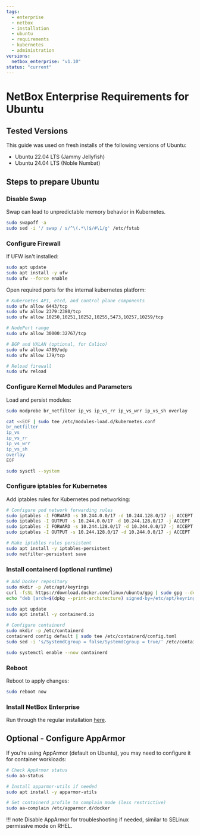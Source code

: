 ```yaml
---
tags:
  - enterprise
  - netbox
  - installation
  - ubuntu
  - requirements
  - kubernetes
  - administration
versions:
  netbox_enterprise: "v1.10"
status: "current"
---
```


# NetBox Enterprise Requirements for Ubuntu

## Tested Versions

This guide was used on fresh installs of the following versions of Ubuntu:

- Ubuntu 22.04 LTS (Jammy Jellyfish)
- Ubuntu 24.04 LTS (Noble Numbat)

## Steps to prepare Ubuntu

### Disable Swap

Swap can lead to unpredictable memory behavior in Kubernetes.

```bash
sudo swapoff -a
sudo sed -i '/ swap / s/^\(.*\)$/#\1/g' /etc/fstab
```

### Configure Firewall

If UFW isn't installed:

```bash
sudo apt update
sudo apt install -y ufw
sudo ufw --force enable
```

Open required ports for the internal kubernetes platform:

```bash
# Kubernetes API, etcd, and control plane components
sudo ufw allow 6443/tcp
sudo ufw allow 2379:2380/tcp
sudo ufw allow 10250,10251,10252,10255,5473,10257,10259/tcp

# NodePort range
sudo ufw allow 30000:32767/tcp

# BGP and VXLAN (optional, for Calico)
sudo ufw allow 4789/udp
sudo ufw allow 179/tcp

# Reload firewall
sudo ufw reload
```

### Configure Kernel Modules and Parameters

Load and persist modules:

```bash
sudo modprobe br_netfilter ip_vs ip_vs_rr ip_vs_wrr ip_vs_sh overlay

cat <<EOF | sudo tee /etc/modules-load.d/kubernetes.conf
br_netfilter
ip_vs
ip_vs_rr
ip_vs_wrr
ip_vs_sh
overlay
EOF

sudo sysctl --system
```

### Configure iptables for Kubernetes

Add iptables rules for Kubernetes pod networking:

```bash
# Configure pod network forwarding rules
sudo iptables -I FORWARD -s 10.244.0.0/17 -d 10.244.128.0/17 -j ACCEPT
sudo iptables -I OUTPUT -s 10.244.0.0/17 -d 10.244.128.0/17 -j ACCEPT
sudo iptables -I FORWARD -s 10.244.128.0/17 -d 10.244.0.0/17 -j ACCEPT
sudo iptables -I OUTPUT -s 10.244.128.0/17 -d 10.244.0.0/17 -j ACCEPT

# Make iptables rules persistent
sudo apt install -y iptables-persistent
sudo netfilter-persistent save
```

### Install containerd (optional runtime)

```bash
# Add Docker repository
sudo mkdir -p /etc/apt/keyrings
curl -fsSL https://download.docker.com/linux/ubuntu/gpg | sudo gpg --dearmor -o /etc/apt/keyrings/docker.gpg
echo "deb [arch=$(dpkg --print-architecture) signed-by=/etc/apt/keyrings/docker.gpg] https://download.docker.com/linux/ubuntu $(lsb_release -cs) stable" | sudo tee /etc/apt/sources.list.d/docker.list > /dev/null

sudo apt update
sudo apt install -y containerd.io

# Configure containerd
sudo mkdir -p /etc/containerd
containerd config default | sudo tee /etc/containerd/config.toml
sudo sed -i 's/SystemdCgroup = false/SystemdCgroup = true/' /etc/containerd/config.toml

sudo systemctl enable --now containerd
```

### Reboot

Reboot to apply changes:

```bash
sudo reboot now
```

### Install NetBox Enterprise

Run through the regular installation [here](nbe-ec-installation.md).

## Optional - Configure AppArmor

If you're using AppArmor (default on Ubuntu), you may need to configure it for container workloads:

```bash
# Check AppArmor status
sudo aa-status

# Install apparmor-utils if needed
sudo apt install -y apparmor-utils

# Set containerd profile to complain mode (less restrictive)
sudo aa-complain /etc/apparmor.d/docker
```

!!! note
    Disable AppArmor for troubleshooting if needed, similar to SELinux permissive mode on RHEL. 